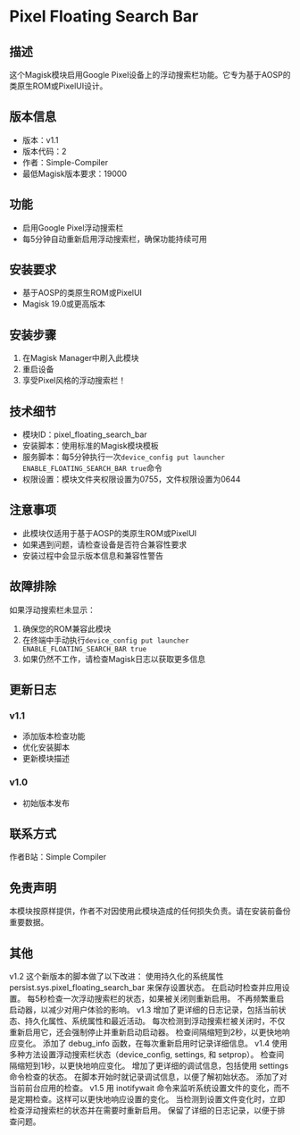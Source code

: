 # Pixel Floating Search Bar

## 描述
这个Magisk模块启用Google Pixel设备上的浮动搜索栏功能。它专为基于AOSP的类原生ROM或PixelUI设计。

## 版本信息
- 版本：v1.1
- 版本代码：2
- 作者：Simple-Compiler
- 最低Magisk版本要求：19000

## 功能
- 启用Google Pixel浮动搜索栏
- 每5分钟自动重新启用浮动搜索栏，确保功能持续可用

## 安装要求
- 基于AOSP的类原生ROM或PixelUI
- Magisk 19.0或更高版本

## 安装步骤
1. 在Magisk Manager中刷入此模块
2. 重启设备
3. 享受Pixel风格的浮动搜索栏！

## 技术细节
- 模块ID：pixel_floating_search_bar
- 安装脚本：使用标准的Magisk模块模板
- 服务脚本：每5分钟执行一次`device_config put launcher ENABLE_FLOATING_SEARCH_BAR true`命令
- 权限设置：模块文件夹权限设置为0755，文件权限设置为0644

## 注意事项
- 此模块仅适用于基于AOSP的类原生ROM或PixelUI
- 如果遇到问题，请检查设备是否符合兼容性要求
- 安装过程中会显示版本信息和兼容性警告

## 故障排除
如果浮动搜索栏未显示：
1. 确保您的ROM兼容此模块
2. 在终端中手动执行`device_config put launcher ENABLE_FLOATING_SEARCH_BAR true`
3. 如果仍然不工作，请检查Magisk日志以获取更多信息

## 更新日志
### v1.1
- 添加版本检查功能
- 优化安装脚本
- 更新模块描述

### v1.0
- 初始版本发布

## 联系方式
作者B站：Simple Compiler


## 免责声明
本模块按原样提供，作者不对因使用此模块造成的任何损失负责。请在安装前备份重要数据。


## 其他
v1.2
这个新版本的脚本做了以下改进：
使用持久化的系统属性 persist.sys.pixel_floating_search_bar 来保存设置状态。
在启动时检查并应用设置。
每5秒检查一次浮动搜索栏的状态，如果被关闭则重新启用。
不再频繁重启启动器，以减少对用户体验的影响。
v1.3
增加了更详细的日志记录，包括当前状态、持久化属性、系统属性和最近活动。
每次检测到浮动搜索栏被关闭时，不仅重新启用它，还会强制停止并重新启动启动器。
检查间隔缩短到2秒，以更快地响应变化。
添加了 debug_info 函数，在每次重新启用时记录详细信息。
v1.4
使用多种方法设置浮动搜索栏状态（device_config, settings, 和 setprop）。
检查间隔缩短到1秒，以更快地响应变化。
增加了更详细的调试信息，包括使用 settings 命令检查的状态。
在脚本开始时就记录调试信息，以便了解初始状态。
添加了对当前前台应用的检查。
v1.5
用 inotifywait 命令来监听系统设置文件的变化，而不是定期检查。这样可以更快地响应设置的变化。
当检测到设置文件变化时，立即检查浮动搜索栏的状态并在需要时重新启用。
保留了详细的日志记录，以便于排查问题。
